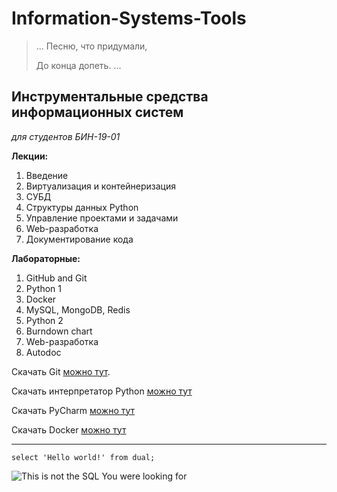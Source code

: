 # Information-Systems-Tools
> ...
> Песню, что придумали,
> 
> До конца допеть.
> ...

## Инструментальные средства информационных систем
*для студентов БИН-19-01* 

**Лекции:**
1. Введение
2. Виртуализация и контейнеризация
3. СУБД
4. Структуры данных Python
5. Управление проектами и задачами
6. Web-разработка
7. Документирование кода


**Лабораторные:**
1. GitHub and Git
2. Python 1
3. Docker
4. MySQL, MongoDB, Redis
5. Python 2
6. Burndown chart
7. Web-разработка
8. Autodoc


Скачать Git [можно тут](https://git-scm.com/download/win).

Скачать интерпретатор Python [можно тут](https://www.python.org/downloads/)

Скачать PyCharm [можно тут](https://www.jetbrains.com/ru-ru/pycharm/download/#section=windows)

Скачать Docker [можно тут](https://www.docker.com/products/docker-desktop/#/windows)

---

`select 'Hello world!' from dual;`

![This is not the SQL You were looking for](https://asktom.oracle.com/pls/apex/f?p=100:DOWNLOAD::APPLICATION_PROCESS=GET_IMAGE:::GET_TYPE,GET_ID:SUPP_NAME,NOT_THE_SQL_LOOKING_FOR)
